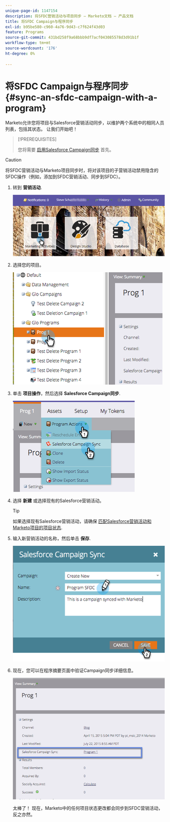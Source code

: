 ```yaml
---
unique-page-id: 1147154
description: 将SFDC营销活动与项目同步 — Marketo文档 — 产品文档
title: 将SFDC Campaign与程序同步
exl-id: b95be580-c960-4a76-9d43-c7f624f43d03
feature: Programs
source-git-commit: 431bd258f9a68bbb9df7acf043085578d3d91b1f
workflow-type: tm+mt
source-wordcount: '176'
ht-degree: 0%

---
```


# 将SFDC Campaign与程序同步 {#sync-an-sfdc-campaign-with-a-program}

Marketo允许您将项目与Salesforce营销活动同步，以维护两个系统中的相同人员列表，包括其状态。 让我们开始吧！

>[!PREREQUISITES]
>
>您将需要 [启用Salesforce Campaign同步](/help/marketo/product-docs/crm-sync/salesforce-sync/setup/optional-steps/enable-disable-campaign-sync.md) 首先。

>[!CAUTION]
>
>将SFDC营销活动与Marketo项目同步时，将对该项目的子营销活动禁用隐含的SFDC操作（例如，添加到SFDC营销活动、同步到SFDC）。

1. 转到 **营销活动**.

   ![](assets/login-marketing-activities-1.png)

1. 选择您的项目。

   ![](assets/image2015-7-22-8-3a47-3a28.png)

1. 单击 **项目操作**，然后选择 **Salesforce Campaign同步**.

   ![](assets/image2015-7-22-8-3a48-3a5.png)

1. 选择 **新建** 或选择现有的Salesforce营销活动。

   >[!TIP]
   >
   >如果选择现有Salesforce营销活动，请确保 [匹配Salesforce营销活动和Marketo项目的项目状态](/help/marketo/product-docs/crm-sync/salesforce-sync/sfdc-sync-details/how-to-match-program-statuses-and-salesforce-campaign-statuses-prior-to-sync.md).

1. 输入新营销活动的名称，然后单击 **保存**.

   ![](assets/image2015-7-22-8-3a57-3a19.png)

1. 现在，您可以在程序摘要页面中验证Campaign同步详细信息。

   ![](assets/image2015-7-22-8-3a59-3a33.png)

   太棒了！ 现在，Marketo中的任何项目状态更改都会同步到SFDC营销活动，反之亦然。
